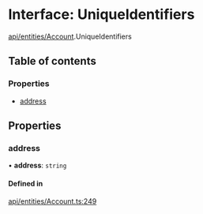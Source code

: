 # Interface: UniqueIdentifiers

[api/entities/Account](../wiki/api.entities.Account).UniqueIdentifiers

## Table of contents

### Properties

- [address](../wiki/api.entities.Account.UniqueIdentifiers#address)

## Properties

### address

• **address**: `string`

#### Defined in

[api/entities/Account.ts:249](https://github.com/PolymeshAssociation/polymesh-sdk/blob/16e8c2ca/src/api/entities/Account.ts#L249)

